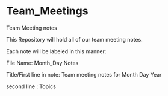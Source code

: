 # Team_Meetings
Team Meeting notes

This Repository will hold all of our team meeting notes. 

Each note will be labeled in this manner:

File Name: Month_Day Notes

Title/First line in note: Team meeting notes for Month Day Year

second line : Topics


